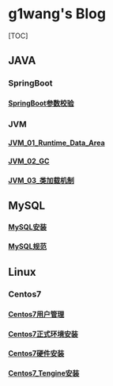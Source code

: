 # g1wang's Blog

[TOC]



## JAVA

###  SpringBoot
#### [SpringBoot参数校验](./Blog/JAVA/SpringBoot/SpringBoot参数校验.md)

### JVM

#### [JVM_01_Runtime_Data_Area](./Blog/JAVA/JVM/JVM_01_Runtime_Data_Area.md)

#### [JVM_02_GC](./Blog/JAVA/JVM/JVM_02_GC.md)

#### [JVM_03_类加载机制](./Blog/JAVA/JVM/JVM_03_类加载机制.md)

## MySQL
#### [MySQL安装](./Blog/MySQL/mysql安装.md)

#### [MySQL规范](./Blog/MySQL/mysql规范.md)

## Linux
### Centos7

#### [Centos7用户管理](./Blog/Linux/Centos7/Centos7用户管理.md)

#### [Centos7正式环境安装](./Blog/Linux/Centos7/Centos7正式环境安装.md)

#### [Centos7硬件安装](./Blog/Linux/Centos7/Centos7硬件安装.md)

#### [Centos7_Tengine安装](./Blog/Linux/Centos7/Centos7_Tengine安装.md)

